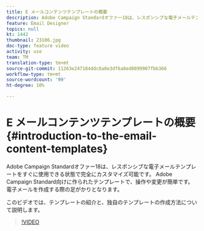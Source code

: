 ```yaml
---
title: E メールコンテンツテンプレートの概要
description: Adobe Campaign Standardオファー18は、レスポンシブな電子メールテンプレートをすぐに使用できる状態で完全にカスタマイズ可能です。  Adobe Campaign Standard向けに作られたテンプレートで、操作や変更が簡単です。 電子メールを作成する際の足がかりとなります。
feature: Email Designer
topics: null
kt: 1442
thumbnail: 23106.jpg
doc-type: feature video
activity: use
team: TM
translation-type: tm+mt
source-git-commit: 11263e247184ddc6a8e3df6a8ed0899907fbb366
workflow-type: tm+mt
source-wordcount: '99'
ht-degree: 10%

---
```



# E メールコンテンツテンプレートの概要 {#introduction-to-the-email-content-templates}

Adobe Campaign Standardオファー18は、レスポンシブな電子メールテンプレートをすぐに使用できる状態で完全にカスタマイズ可能です。 Adobe Campaign Standard向けに作られたテンプレートで、操作や変更が簡単です。 電子メールを作成する際の足がかりとなります。

このビデオでは、テンプレートの紹介と、独自のテンプレートの作成方法について説明します。

>[!VIDEO](https://video.tv.adobe.com/v/23106?quality=12)
